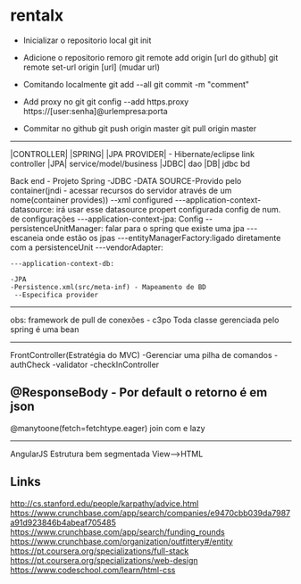 # rentalx

- Inicializar o repositorio local
git init

- Adicione o repositorio remoro 
git remote add origin [url do github]
git remote set-url origin [url] (mudar url)
- Comitando localmente
git add --all
git commit -m "comment"

- Add proxy no git
git config --add https.proxy https://[user:senha]@urlempresa:porta

- Commitar no github
git push origin master
git pull origin master

 ------------------------------------------------------------

  |CONTROLLER|
    |SPRING|
 |JPA PROVIDER| - Hibernate/eclipse link       controller
     |JPA|                               service/model/business
     |JDBC|                                      dao
     |DB|                                       jdbc
                                                 bd
                                                
 
  Back end - Projeto Spring 
  -JDBC
  -DATA SOURCE-Provido pelo container(jndi - acessar recursos do servidor através de um nome(container provides))
  --xml configured
  ---application-context-datasource:  <bean id="dataSource" class="org.apache.commons.dbcp2.BasicDataSource"> irá usar esse datasource
                                      <property name="url" value="${db.url}"/> propert configurada
                                      <property name="initialSize" value="10"/>		config de num. de configurações	
	                                  	<property name="maxTotal" value="30"/>
	---application-context-jpa: Config 
	  --persistenceUnitManager: falar para o spring que existe uma jpa
	  ---<property name="packagesToScan" value="com.rentalx"/> escaneia onde estão os jpas
	  ---entityManagerFactory:ligado diretamente com a persistenceUnit
	  ---vendorAdapter:
	  
	---application-context-db:  
	
	-JPA
	-Persistence.xml(src/meta-inf) - Mapeamento de BD 
	 --Especifica provider
	                                  	
	                                  	
	                                  	
  ------------------------------------------------------------
  
  obs:
   framework de pull de conexões - c3po
   Toda classe gerenciada pelo spring é uma bean
   
   ------------------
   
   FrontController(Estratégia do MVC)
   -Gerenciar uma pilha de comandos	
   	-authCheck
   	-validator
   	-checkInController
   	
@ResponseBody - Por default o retorno é em json   	
-------------------------------------------------------------------
@manytoone(fetch=fetchtype.eager) join com
e lazy

-------------------------------------------------------------------

AngularJS
Estrutura bem segmentada
View-->HTML




Links
--------------
http://cs.stanford.edu/people/karpathy/advice.html
https://www.crunchbase.com/app/search/companies/e9470cbb039da7987a91d923846b4abeaf705485
https://www.crunchbase.com/app/search/funding_rounds
https://www.crunchbase.com/organization/outfittery#/entity
https://pt.coursera.org/specializations/full-stack
https://pt.coursera.org/specializations/web-design
https://www.codeschool.com/learn/html-css
